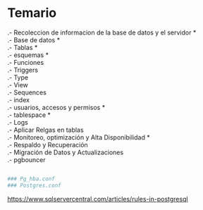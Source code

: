 
# Temario


.- Recoleccion de informacion de la base de datos y el servidor * <br>
.- Base de datos *<br>
.- Tablas *<br>
.- esquemas *<br>
.- Funciones <br>
.- Triggers <br>
.- Type<br>
.- View <br>
.- Sequences <br>
.- index <br>
.- usuarios, accesos y  permisos * <br>
.- tablespace *<br>
.- Logs<br>
.- Aplicar Relgas en tablas <br>
.- Monitoreo, optimización y Alta Disponibilidad * <br>
.- Respaldo y Recuperación <br>
.- Migración de Datos y Actualizaciones<br>
.- pgbouncer

```sh

### Pg_hba.conf
### Postgres.conf

```

https://www.sqlservercentral.com/articles/rules-in-postgresql
